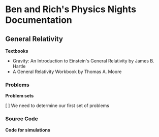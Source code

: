 # Ben and Rich's Physics Nights Documentation

## General Relativity

**Textbooks**

* Gravity: An Introduction to Einstein's General Relativity by James B. Hartle
* A General Relativity Workbook by Thomas A. Moore

### Problems

**Problem sets**

[ ] We need to determine our first set of problems

### Source Code

**Code for simulations**
